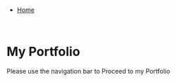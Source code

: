 <head>
<meta charset="UTF-8">
<meta name="robots" content="noindex" />
<meta name="robots" content="nofollow" />

<title>My Portfolio</title>
<link href="https://fonts.googleapis.com/css?family=Playball" rel="stylesheet">
<link rel="stylesheet" type="text/css" href="portfolio.css">
<link rel="shortcut icon" href="img/logo.ico">
</head>
<body>
<br>


<ul id="nav">
  <li><a class="active" href="portfolio.html">Home</a></li>
</ul>

<br>

<h1>My Portfolio</h1>
<p>Please use the navigation bar to Proceed to my Portfolio</p>
